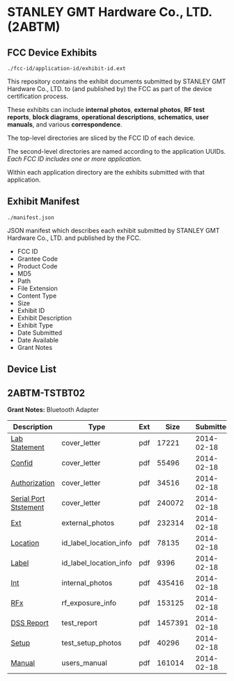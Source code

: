 # STANLEY GMT Hardware Co., LTD. (2ABTM)
## FCC Device Exhibits

```
./fcc-id/application-id/exhibit-id.ext
```

This repository contains the exhibit documents submitted by STANLEY GMT Hardware Co., LTD. to (and published by) the FCC as part of the device certification process.

These exhibits can include **internal photos**, **external photos**, **RF test reports**, **block diagrams**, **operational descriptions**, **schematics**, **user manuals**, and various **correspondence**.

The top-level directories are sliced by the FCC ID of each device.

The second-level directories are named according to the application UUIDs. *Each FCC ID includes one or more application.*

Within each application directory are the exhibits submitted with that application. 

## Exhibit Manifest

```
./manifest.json
```

JSON manifest which describes each exhibit submitted by STANLEY GMT Hardware Co., LTD. and published by the FCC.

- FCC ID
- Grantee Code
- Product Code
- MD5
- Path
- File Extension
- Content Type
- Size
- Exhibit ID
- Exhibit Description
- Exhibit Type
- Date Submitted
- Date Available
- Grant Notes

## Device List
## 2ABTM-TSTBT02
**Grant Notes:** Bluetooth Adapter

| Description | Type | Ext | Size | Submitted | Available |
| ----------- | ---- | --- | ---- | --------- | --------- |
| [Lab Statement](2ABTM-TSTBT02/c7538b670ba5575eac96efd9cd0cb5b7/2193071.pdf) | cover_letter | pdf | 17221 | 2014-02-18 | 2014-02-18 |
| [Confid](2ABTM-TSTBT02/c7538b670ba5575eac96efd9cd0cb5b7/2193074.pdf) | cover_letter | pdf | 55496 | 2014-02-18 | 2014-02-18 |
| [Authorization](2ABTM-TSTBT02/c7538b670ba5575eac96efd9cd0cb5b7/2193075.pdf) | cover_letter | pdf | 34516 | 2014-02-18 | 2014-02-18 |
| [Serial Port Ststement](2ABTM-TSTBT02/c7538b670ba5575eac96efd9cd0cb5b7/2193082.pdf) | cover_letter | pdf | 240072 | 2014-02-18 | 2014-02-18 |
| [Ext](2ABTM-TSTBT02/c7538b670ba5575eac96efd9cd0cb5b7/2193076.pdf) | external_photos | pdf | 232314 | 2014-02-18 | 2014-02-18 |
| [Location](2ABTM-TSTBT02/c7538b670ba5575eac96efd9cd0cb5b7/2193079.pdf) | id_label_location_info | pdf | 78135 | 2014-02-18 | 2014-02-18 |
| [Label](2ABTM-TSTBT02/c7538b670ba5575eac96efd9cd0cb5b7/2193080.pdf) | id_label_location_info | pdf | 9396 | 2014-02-18 | 2014-02-18 |
| [Int](2ABTM-TSTBT02/c7538b670ba5575eac96efd9cd0cb5b7/2193078.pdf) | internal_photos | pdf | 435416 | 2014-02-18 | 2014-02-18 |
| [RFx](2ABTM-TSTBT02/c7538b670ba5575eac96efd9cd0cb5b7/2193081.pdf) | rf_exposure_info | pdf | 153125 | 2014-02-18 | 2014-02-18 |
| [DSS Report](2ABTM-TSTBT02/c7538b670ba5575eac96efd9cd0cb5b7/2193077.pdf) | test_report | pdf | 1457391 | 2014-02-18 | 2014-02-18 |
| [Setup](2ABTM-TSTBT02/c7538b670ba5575eac96efd9cd0cb5b7/2193083.pdf) | test_setup_photos | pdf | 40296 | 2014-02-18 | 2014-02-18 |
| [Manual](2ABTM-TSTBT02/c7538b670ba5575eac96efd9cd0cb5b7/2193084.pdf) | users_manual | pdf | 161014 | 2014-02-18 | 2014-02-18 |
